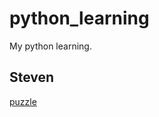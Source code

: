 # python_learning
My python learning. 
## Steven
<a href="https://github.com/StevenLLLLL/python_learning/blob/main/python_game/4_3_2023/puzzle.md" target="_blank">puzzle</a>

